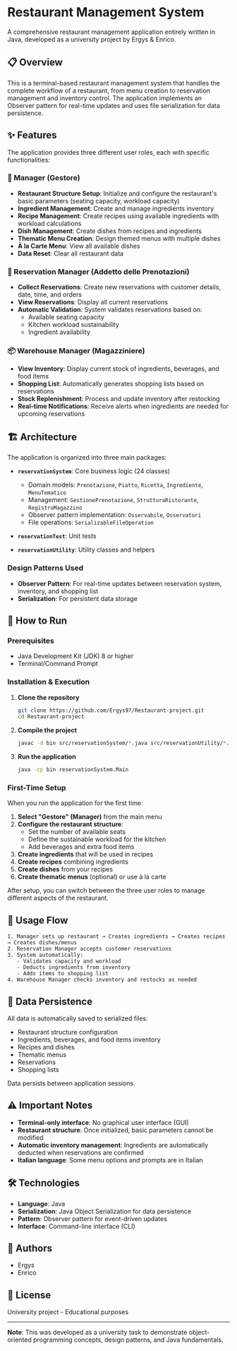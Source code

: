 # Restaurant Management System

A comprehensive restaurant management application entirely written in Java, developed as a university project by Ergys & Enrico.

## 📋 Overview

This is a terminal-based restaurant management system that handles the complete workflow of a restaurant, from menu creation to reservation management and inventory control. The application implements an Observer pattern for real-time updates and uses file serialization for data persistence.

## ✨ Features

The application provides three different user roles, each with specific functionalities:

### 🔧 Manager (Gestore)
- **Restaurant Structure Setup**: Initialize and configure the restaurant's basic parameters (seating capacity, workload capacity)
- **Ingredient Management**: Create and manage ingredients inventory
- **Recipe Management**: Create recipes using available ingredients with workload calculations
- **Dish Management**: Create dishes from recipes and ingredients
- **Thematic Menu Creation**: Design themed menus with multiple dishes
- **À la Carte Menu**: View all available dishes
- **Data Reset**: Clear all restaurant data

### 📅 Reservation Manager (Addetto delle Prenotazioni)
- **Collect Reservations**: Create new reservations with customer details, date, time, and orders
- **View Reservations**: Display all current reservations
- **Automatic Validation**: System validates reservations based on:
  - Available seating capacity
  - Kitchen workload sustainability
  - Ingredient availability

### 📦 Warehouse Manager (Magazziniere)
- **View Inventory**: Display current stock of ingredients, beverages, and food items
- **Shopping List**: Automatically generates shopping lists based on reservations
- **Stock Replenishment**: Process and update inventory after restocking
- **Real-time Notifications**: Receive alerts when ingredients are needed for upcoming reservations

## 🏗️ Architecture

The application is organized into three main packages:

- **`reservationSystem`**: Core business logic (24 classes)
  - Domain models: `Prenotazione`, `Piatto`, `Ricetta`, `Ingrediente`, `MenuTematico`
  - Management: `GestionePrenotazione`, `StrutturaRistorante`, `RegistroMagazzino`
  - Observer pattern implementation: `Osservabile`, `Osservatori`
  - File operations: `SerializableFileOperation`
  
- **`reservationTest`**: Unit tests

- **`reservationUtility`**: Utility classes and helpers

### Design Patterns Used
- **Observer Pattern**: For real-time updates between reservation system, inventory, and shopping list
- **Serialization**: For persistent data storage

## 🚀 How to Run

### Prerequisites
- Java Development Kit (JDK) 8 or higher
- Terminal/Command Prompt

### Installation & Execution

1. **Clone the repository**
   ```bash
   git clone https://github.com/Ergys97/Restaurant-project.git
   cd Restaurant-project
   ```

2. **Compile the project**
   ```bash
   javac -d bin src/reservationSystem/*.java src/reservationUtility/*.java
   ```

3. **Run the application**
   ```bash
   java -cp bin reservationSystem.Main
   ```

### First-Time Setup

When you run the application for the first time:

1. **Select "Gestore" (Manager)** from the main menu
2. **Configure the restaurant structure**:
   - Set the number of available seats
   - Define the sustainable workload for the kitchen
   - Add beverages and extra food items
3. **Create ingredients** that will be used in recipes
4. **Create recipes** combining ingredients
5. **Create dishes** from your recipes
6. **Create thematic menus** (optional) or use à la carte

After setup, you can switch between the three user roles to manage different aspects of the restaurant.

## 🎯 Usage Flow

```
1. Manager sets up restaurant → Creates ingredients → Creates recipes → Creates dishes/menus
2. Reservation Manager accepts customer reservations
3. System automatically:
   - Validates capacity and workload
   - Deducts ingredients from inventory
   - Adds items to shopping list
4. Warehouse Manager checks inventory and restocks as needed
```

## 📁 Data Persistence

All data is automatically saved to serialized files:
- Restaurant structure configuration
- Ingredients, beverages, and food items inventory
- Recipes and dishes
- Thematic menus
- Reservations
- Shopping lists

Data persists between application sessions.

## ⚠️ Important Notes

- **Terminal-only interface**: No graphical user interface (GUI)
- **Restaurant structure**: Once initialized, basic parameters cannot be modified
- **Automatic inventory management**: Ingredients are automatically deducted when reservations are confirmed
- **Italian language**: Some menu options and prompts are in Italian

## 🛠️ Technologies

- **Language**: Java
- **Serialization**: Java Object Serialization for data persistence
- **Pattern**: Observer pattern for event-driven updates
- **Interface**: Command-line interface (CLI)

## 👥 Authors

- Ergys
- Enrico

## 📝 License

University project - Educational purposes

---

**Note**: This was developed as a university task to demonstrate object-oriented programming concepts, design patterns, and Java fundamentals.
